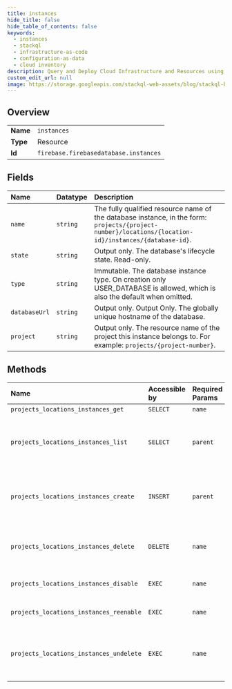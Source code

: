 ```yaml
---
title: instances
hide_title: false
hide_table_of_contents: false
keywords:
  - instances
  - stackql
  - infrastructure-as-code
  - configuration-as-data
  - cloud inventory
description: Query and Deploy Cloud Infrastructure and Resources using SQL
custom_edit_url: null
image: https://storage.googleapis.com/stackql-web-assets/blog/stackql-blog-post-featured-image.png
---
```

  
    

## Overview
<table><tbody>
<tr><td><b>Name</b></td><td><code>instances</code></td></tr>
<tr><td><b>Type</b></td><td>Resource</td></tr>
<tr><td><b>Id</b></td><td><code>firebase.firebasedatabase.instances</code></td></tr>
</tbody></table>

## Fields
| Name | Datatype | Description |
|:-----|:---------|:------------|
| `name` | `string` | The fully qualified resource name of the database instance, in the form: `projects/{project-number}/locations/{location-id}/instances/{database-id}`. |
| `state` | `string` | Output only. The database's lifecycle state. Read-only. |
| `type` | `string` | Immutable. The database instance type. On creation only USER_DATABASE is allowed, which is also the default when omitted. |
| `databaseUrl` | `string` | Output only. Output Only. The globally unique hostname of the database. |
| `project` | `string` | Output only. The resource name of the project this instance belongs to. For example: `projects/{project-number}`. |
## Methods
| Name | Accessible by | Required Params | Description |
|:-----|:--------------|:----------------|:------------|
| `projects_locations_instances_get` | `SELECT` | `name` | Gets the DatabaseInstance identified by the specified resource name. |
| `projects_locations_instances_list` | `SELECT` | `parent` | Lists each DatabaseInstance associated with the specified parent project. The list items are returned in no particular order, but will be a consistent view of the database instances when additional requests are made with a `pageToken`. The resulting list contains instances in any STATE. The list results may be stale by a few seconds. Use GetDatabaseInstance for consistent reads. |
| `projects_locations_instances_create` | `INSERT` | `parent` | Requests that a new DatabaseInstance be created. The state of a successfully created DatabaseInstance is ACTIVE. Only available for projects on the Blaze plan. Projects can be upgraded using the Cloud Billing API https://cloud.google.com/billing/reference/rest/v1/projects/updateBillingInfo. Note that it might take a few minutes for billing enablement state to propagate to Firebase systems. |
| `projects_locations_instances_delete` | `DELETE` | `name` | Marks a DatabaseInstance to be deleted. The DatabaseInstance will be set to the DELETED state for 20 days, and will be purged within 30 days. The default database cannot be deleted. IDs for deleted database instances may never be recovered or re-used. The Database may only be deleted if it is already in a DISABLED state. |
| `projects_locations_instances_disable` | `EXEC` | `name` | Disables a DatabaseInstance. The database can be re-enabled later using ReenableDatabaseInstance. When a database is disabled, all reads and writes are denied, including view access in the Firebase console. |
| `projects_locations_instances_reenable` | `EXEC` | `name` | Enables a DatabaseInstance. The database must have been disabled previously using DisableDatabaseInstance. The state of a successfully reenabled DatabaseInstance is ACTIVE. |
| `projects_locations_instances_undelete` | `EXEC` | `name` | Restores a DatabaseInstance that was previously marked to be deleted. After the delete method is used, DatabaseInstances are set to the DELETED state for 20 days, and will be purged within 30 days. Databases in the DELETED state can be undeleted without losing any data. This method may only be used on a DatabaseInstance in the DELETED state. Purged DatabaseInstances may not be recovered. |
